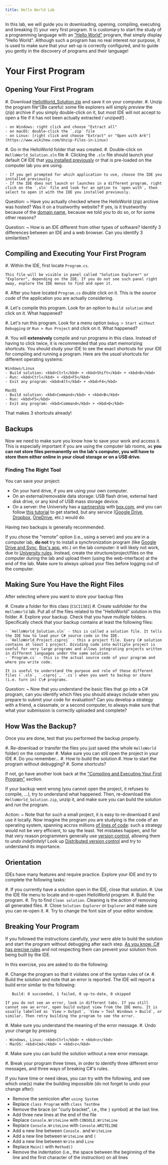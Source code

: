 ```yaml
---
title: Hello World Lab
---
```


In this lab, we will guide you in downloading, opening, compiling, executing and breaking (!) your very first program.
It is customary to start the study of a programming language with an ["Hello World"](https://en.wikipedia.org/wiki/%22Hello,_World!%22_program) program, that simply display "Hello World". 
Although such a program has no real interest nor purpose, it is used to make sure that your set-up is correctly configured, and to guide you gently in the discovery of programs and their language!

# Your First Program

## Opening Your First Program

#. Download [HelloWorld_Solution.zip](https://csci-1301.github.io/labs/HelloWorld/HelloWorld_Solution.zip) and save it on your computer.
#. Unzip the program file^[Be careful: some file explorers will simply _preview_ the (zip) archive if you simply double-click on it, but most IDE will not accept to open a file if it has not been actually extracted / unziped!] .
    
    - on Windows: right click and choose "Extract all"
    - on macOS: double-click the `.zip` file
    - on Linux: [right click and choose "Extract" or "Open with Ark"](https://www.wikihow.com/Unzip-Files-in-Linux)

#. Go in the HelloWorld folder that was created.
#. Double-click on `HelloWorld_Solution.sln` file
#. Clicking the `.sln` file should launch your default C\# IDE that [you installed previously](../../software_install.html) or that is pre-loaded on the computer lab you are using.

    - If you get prompted for which application to use, choose the IDE you installed previously.
    - If the IDE does not launch or launches in a different program, right click on the `.sln` file and look for an option to `open with`, then select to open it with the IDE you installed previously.

Question:
~ Have you actually checked where the HelloWorld (zip) archive was hosted? Was it on a trustworthy website? If yes, is it trustworthy because of the [domain name](https://en.wikipedia.org/wiki/Domain_name), because we told you to do so, or for some other reasons?
    
Question:
~  How is an IDE different from other types of software? Identify 3 differences between an IDE and a web browser. Can you identify 3 similarities?

## Compiling and Executing Your First Program

#. Within the IDE, first locate `Program.cs`. 

    This file will be visible in panel called "Solution Explorer" or "Explorer", depending on the IDE. If you do not see such panel right away, explore the IDE menus to find and open it.

#. After you have located `Program.cs` double click on it. This is the *source code* of the application you are actually considering.

#. Let's compile this program. Look for an option to `Build solution` and click on it. What happened?

#. Let's run this program. Look for a menu option `Debug > Start without Debugging` or `Run > Run Project` and click on it. What happened?

#. You will **extensively** compile and run programs in this class. Instead of having to click twice, it is recommended that you start memorizing shortcuts. You should study your IDE to see the exact shortcuts for your IDE for compiling and running a program. Here are the *usual* shortcuts for different operating systems:

    Windows/Linux
    - Build solution: <kbd>Ctrl</kbd> + <kbd>Shift</kbd> + <kbd>B</kbd>
    - Run: <kbd>Ctrl</kbd> + <kbd>F5</kbd> 
    - Exit any program: <kbd>Alt</kbd> + <kbd>F4</kbd>

    MacOS
    - Build solution: <kbd>Command</kbd> + <kbd>B</kbd>
    - Run: <kbd>F5</kbd> 
    - Exit any program: <kbd>Command</kbd> + <kbd>Q</kbd>

That makes 3 shortcuts already!

## Backups

Now we need to make sure you know how to save your work and access it. This is especially important if you are using the computer lab rooms, as **you can not store files permanently on the lab's computer, you will have to store them either online in your cloud storage or on a USB drive**.

### Finding The Right Tool

You can save your project:

- On your hard drive, if you are using your own computer.
- On an external/removable data storage: USB flash drive, external hard disk drive, or any kind of USB mass storage device.
- On a server: the University has a [partnership](https://www.augusta.edu/its/box/) with [box.com](https://box.com/), and you can follow [this tutorial](https://www.augusta.edu/its/box/quickstart.php) to get started, but any service ([Google Drive](https://www.google.com/drive/), [Dropbox](https://www.dropbox.com/), [OneDrive](https://onedrive.live.com/), etc.) would do.

Having _two_ backups is generally recommended.

If you chose the "remote" option (i.e., using a server) and you are in a computer lab, **do not** try to install a synchronization program (like [Google Drive and Sync](https://www.google.com/drive/download/), [Box's app](https://app.box.com/services/browse/official), etc.) on the lab computer: it will likely not work, due to [University rules](https://augusta.policytech.com/dotNet/documents/?docid=5702). Instead, create the structure/project/files on the computer during the lab and upload them (using the web-interface) at the end of the lab.
Make sure to always upload your files before logging out of the computer.

## Making Sure You Have the Right Files

After selecting where you want to store your backup files

#. Create a folder for this class (`CSCI1301`)
#. Create subfolder for the `HelloWorld` lab. Put all of the files related to the "HelloWorld" solution in this folder.
#. Explore your backup. Check that you have multiple folders. Specifically check that your backup contains at least the following files:

    - `HelloWorld_Solution.sln` - this is called a solution file. It tells the IDE how to load your C# source code in the IDE.
    - `HelloWorld_Project.csproj` - this a project file. Every C# solution contains at least 1 project. Dividing code into multiple project is useful for very large programs and allows integrating projects written in different languages under the same solution.
    - `Program.cs` - this is the actual source code of your program and where you write code.

    It is useful to understand the purpose and role of these different files (`.sln`, `.csproj`, `.cs`) when you want to backup or share (i.e. turn in) C\# programs.

Question:
~  Now that you understand the basic files that go into a C\# program, can you identify which files you should always include when you prepare to submit your code for evaluation? Can you develop a strategy with a friend, a classmate, or a second computer, to always make sure that what your submission is correctly uploaded and complete?

## How Was the Backup?

Once you are done, test that you performed the backup properly. 

#. Re-download or transfer the files you just saved (the whole `HelloWorld` folder) on the computer 
#. Make sure you can still open the project in your IDE
#. Do you remember...
    #. How to build the solution
    #. How to start the program without debugging?
    #. Some shortcuts?

If not, go have another look back at the ["Compiling and Executing Your First Program"](#compiling-and-executing-your-first-program) section.

If your backup went wrong (you cannot open the project, it refuses to compile, …), try to understand what happened.
Then, re-download the `HelloWorld_Solution.zip`, unzip it, and make sure you can build the solution and run the program.

Action:
~ Note that for such a small project, it is easy to re-download it and use it locally. Now imagine the program you are studying is the code of an operating system, spanning accros millions [of lines of code](https://en.wikipedia.org/wiki/Source_lines_of_code): such a strategy would not be very efficient, to say the least. Yet mistakes happen, and for that very reason programmers generally use [version control](https://en.wikipedia.org/wiki/Version_control), allowing them to _undo indefinitely_! Look up [Distributed version control](https://en.wikipedia.org/wiki/Distributed_version_control) and try to understand its importance.

## Orientation

<!-- generic steps you can do in any editor -->

IDEs have many features and require practice. Explore your IDE and try to complete the following tasks:

#. If you currently have a solution open in the IDE, close that solution.
#. Use the IDE file menu to locate and re-open HelloWorld program.
#. Build the program.
#. Try to find `Clean solution`. Cleaning is the action of removing all generated files.
#. Close `Solution Explorer` or `Explorer` and make sure you can re-open it.
#. Try to change the font size of your editor window.

## Breaking Your Program

If you followed the instructions carefully, your were able to build the solution and start the program without debugging after each step. [As you know, C\# has precise rules](../../book.html#rules-of-c-syntax) and not respecting them can prevent your solution from being built by the IDE.

In this exercise, you are asked to do the following:

#. Change the program so that it violates one of the syntax rules of `C#`.
#. Build the solution and note that an error is reported. The IDE will report a build error similar to the following:

       Build: 0 succeeded, 1 failed, 0 up-to-date, 0 skipped

    If you do not see an error, look in different tabs. If you still cannot see an error, open build output view from the IDE menu. It is usually labelled as `View > Output`, `View > Tool Windows > Build`, or similar. Then retry building the program to see the error.


#. Make sure you understand the meaning of the error message.
#. Undo your change by pressing 

    - Windows, Linux: <kbd>Ctrl</kbd> + <kbd>z</kbd>
    - MacOS: <kbd>Cmd</kbd> + <kbd>z</kbd>

#. Make sure you can build the solution without a new error message.

#. Break your program three times, in order to identify three different error messages, and three ways of breaking C\#'s rules.

If you have time or need ideas, you can try with the following, and see which one(s) make the building impossible (do not forget to undo your change after):

- Remove the semicolon after `using System`
- Replace `class Program` with `class TestOne`
- Remove the brace (or "curly bracket", i.e., the `}` symbol) at the last line.
- Add three new lines at the end of the file
- Replace `Console.WriteLine` with `CONSOLE.WriteLine`
- Replace `Console.WriteLine` with `Console.WRITELINE`
- Add a new line between `Console.` and `WriteLine`
- Add a new line between `WriteLine` and `(`
- Add a new line between `Write` and `Line`
- Replace  `Main()` with `Method()`
- Remove the indentation (i.e., the space between the beginning of the line and the first character of the instruction) on all lines
